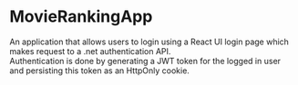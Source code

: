 # MovieRankingApp
An application that allows users to login using a React UI login page which makes request to a .net authentication API.  
Authentication is done by generating a JWT token for the logged in user and persisting this token as an HttpOnly cookie.
